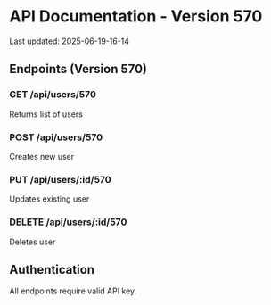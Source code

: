 # API Documentation - Version 570
Last updated: 2025-06-19-16-14

## Endpoints (Version 570)

### GET /api/users/570
Returns list of users

### POST /api/users/570
Creates new user

### PUT /api/users/:id/570
Updates existing user

### DELETE /api/users/:id/570
Deletes user

## Authentication
All endpoints require valid API key.
